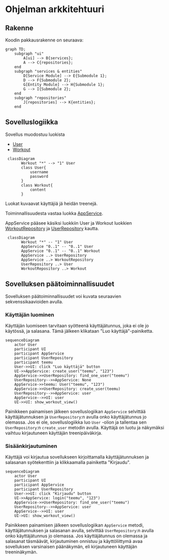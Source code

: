# Ohjelman arkkitehtuuri

## Rakenne
Koodin pakkausrakenne on seuraava:

```mermaid
graph TD;
    subgraph "ui"
        A[ui] --> B{services};
        A --> C{repositories};
    end
    subgraph "services & entities"
        D[Service Module] --> E{Submodule 1};
        D --> F{Submodule 2};
        G[Entity Module] --> H{Submodule 1};
        G --> I{Submodule 2};
    end
    subgraph "repositories"
        J[repositories] --> K{entities};
    end
```

## Sovelluslogiikka

Sovellus muodostuu luokista 

- [User](https://github.com/annica-henriette/ot-harjoitustyo/blob/master/src/entities/user.py)
- [Workout](https://github.com/annica-henriette/ot-harjoitustyo/blob/master/src/entities/workout.py)

```mermaid
 classDiagram
       Workout "*" --> "1" User
       class User{
           username
           password
       }
       class Workout{
           content
       }
```

Luokat kuvaavat käyttäjiä jä heidän treenejä. 

Toiminnallisuudesta vastaa luokka [AppService](https://github.com/annica-henriette/ot-harjoitustyo/blob/master/src/services/app_service.py).

AppService pääsee käsiksi luokkiin User ja Workout luokkien [WorkoutRepository](https://github.com/annica-henriette/ot-harjoitustyo/blob/master/src/repositories/workout_repository.py) ja [UserRepository](https://github.com/annica-henriette/ot-harjoitustyo/blob/master/src/repositories/user_repository.py) kautta.

```mermaid
 classDiagram
       Workout "*" -- "1" User
       AppService "0..1" -- "0..1" User
       AppService "0..1" -- "0..1" Workout
       AppService ..> UserRepository
       AppService ..> WorkoutRepository
       UserRepository ..> User
       WorkoutRepository ..> Workout
```

## Sovelluksen päätoiminnallisuudet

Sovelluksen päätoiminnallisuudet voi kuvata seuraavien sekvenssikaavioiden avulla.

### Käyttäjän luominen

Käyttäjän luomiseen tarvitaan syötteenä käyttäjätunnus, joka ei ole jo käytössä, ja salasana. Tämä jälkeen klikataan "Luo käyttäjä"-painiketta.

```mermaid
sequenceDiagram
    actor User
    participant UI
    participant AppService
    participant UserRepository
    participant teemu
    User->>UI: click "Luo käyttäjä" button
    UI->>AppService: create_user("teemu", "123")
    AppService->>UserRepository: find_one_user("teemu")
    UserRepository-->>AppService: None
    AppService->>teemu: User("teemu", "123")
    AppService->>UserRepository: create_user(teemu)
    UserRepository-->>AppService: user
    AppService-->>UI: user
    UI->>UI: show_workout_view()
```

Painikkeen painamisen jälkeen sovelluslogiikan `AppService` selvittää käyttäjätunnuksen ja `UserRepository`:n avulla onko käyttäjätunnus jo olemassa. Jos ei ole, sovelluslogiikka luo `User` -olion ja tallentaa sen `UserRepository`:n `create_user` metodin avulla. Käyttäjä on luotu ja näkymäksi vaihtuu kirjautuneen käyttäjän treenipäiväkirja. 

### Sisäänkirjautuminen

Käyttäjä voi kirjautua sovellukseen kirjoittamalla käyttäjätunnuksen ja salasanan syötekenttiin ja klikkaamalla painiketta "Kirjaudu".

```mermaid
sequenceDiagram
    actor User
    participant UI
    participant AppService
    participant UserRepository
    User->>UI: click "Kirjaudu" button
    UI->>AppService: login("teemu", "123")
    AppService->>UserRepository: find_one_user("teemu")
    UserRepository-->>AppService: user
    AppService-->>UI: user
    UI->UI: show_workout_view()
```

Painikkeen painamisen jälkeen sovelluslogiikan `AppService` metodi, käyttäjätunnuksen ja salasanan avulla, selvittää `UserRepository`:n avulla onko käyttäjätunnus jo olemassa. Jos käyttäjätunnus on olemassa ja salasanat täsmäävät, kirjautuminen onnistuu ja käyttöliittymä avaa sovelluksen varsinaisen päänäkymän, eli kirjautuneen käyttäjän treeninäkymän.
